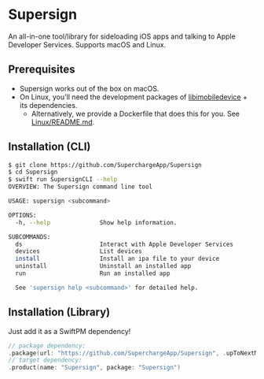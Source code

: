 # Supersign

An all-in-one tool/library for sideloading iOS apps and talking to Apple Developer Services. Supports macOS and Linux.

## Prerequisites

- Supersign works out of the box on macOS.
- On Linux, you'll need the development packages of [libimobiledevice](https://github.com/libimobiledevice/libimobiledevice) + its dependencies.
  - Alternatively, we provide a Dockerfile that does this for you. See [Linux/README.md](/Linux/README.md).

## Installation (CLI)

```bash
$ git clone https://github.com/SuperchargeApp/Supersign
$ cd Supersign
$ swift run SupersignCLI --help
OVERVIEW: The Supersign command line tool

USAGE: supersign <subcommand>

OPTIONS:
  -h, --help              Show help information.

SUBCOMMANDS:
  ds                      Interact with Apple Developer Services
  devices                 List devices
  install                 Install an ipa file to your device
  uninstall               Uninstall an installed app
  run                     Run an installed app

  See 'supersign help <subcommand>' for detailed help.
```

## Installation (Library)

Just add it as a SwiftPM dependency!

```swift
// package dependency:
.package(url: "https://github.com/SuperchargeApp/Supersign", .upToNextMinor(from: "1.2.0"))
// target dependency:
.product(name: "Supersign", package: "Supersign")
```
